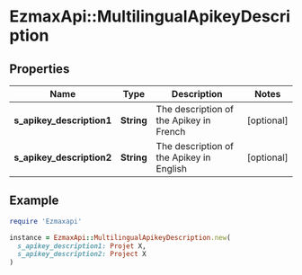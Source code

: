 # EzmaxApi::MultilingualApikeyDescription

## Properties

| Name | Type | Description | Notes |
| ---- | ---- | ----------- | ----- |
| **s_apikey_description1** | **String** | The description of the Apikey in French | [optional] |
| **s_apikey_description2** | **String** | The description of the Apikey in English | [optional] |

## Example

```ruby
require 'Ezmaxapi'

instance = EzmaxApi::MultilingualApikeyDescription.new(
  s_apikey_description1: Projet X,
  s_apikey_description2: Project X
)
```

